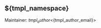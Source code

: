 ## ${tmpl_namespace}

<mission statement goes here>

Maintainer: ${tmpl_author} <${tmpl_author_email}>
